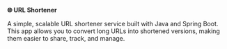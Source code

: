  **🌐 URL Shortener**

A simple, scalable URL shortener service built with Java and Spring Boot. This app allows you to convert long URLs into shortened versions, making them easier to share, track, and manage.

